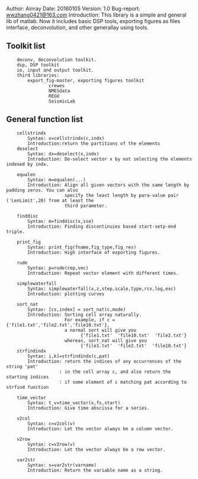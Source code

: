 Author: Ainray
Date: 20160105
Version: 1.0
Bug-report: wwzhang0421@163.com
Introduction: This library is a simple and general lib of matlab. Now it includes basic DSP tools,
	exporting figures as files interface, deconvolution, and other generallay using tools.


Toolkit list
------------
		deconv, deconvolution toolkit.
		dsp, DSP toolkit
		io, input and output toolkit.
		third libraries:
		    export_fig-master, exporting figures toolkit
                    crewes
                    NMESdata
                    REGU
                    SeismicLab
		
General function list
---------------------
		cellstrindx
			Syntax: x=cellstrindx(c,indx) 
			Introduction:return the partitions of the elements 
		deselect
			Syntax: dx=deselect(x,indx)
			Introduction: De-select vector x by not selecting the elements indexed by indx.
			
		equalen
			Syntax: m=equalen(...)
			Introduction: Align all given vectors with the same length by padding zeros. You can also
						  specify the least length by para-value pair ('LenLimit',20) from at least the
                          third parameter.

        finddisc
			Syntax: m=finddisc(x,sse)
			Introduction: Finding discontinuies based start-setp-end triple.
		
		print_fig
			Syntax: print_fig(fname,fig_type,fig_res)
			Introduction: High interface of exporting figures.
		
		rude
			Syntax: p=rude(rep,vec)
			Introduction: Repeat vector element with different times.
		
		simplewaterfall
			Syntax: simplewaterfall(x,z,step,scale,type,rcv,log,exc)
			Introduction: plotting curves
		
		sort_nat
			Syntax: [cs,index] = sort_nat(c,mode)
			Introduction: Sorting cell array naturally. 
						  For example, if c = {'file1.txt','file2.txt','file10.txt'}, 
						  a normal sort will give you
 								{'file1.txt'  'file10.txt'  'file2.txt'}
 						  whereas, sort_nat will give you
								{'file1.txt'  'file2.txt'  'file10.txt'}
		strfindindx
			Syntax: i,k]=strfindindx(c,pat) 
			Introduction: return the indices of any occurrences of the string 'pat'
						: in the cell array c, and also return the starting indices 
						: if some element of c matching pat according to strfind function
			
		time_vector
			Syntax: t_v=time_vector(x,fs,start)
			Introduction: Give time abscissa for a series.
		
		v2col
			Syntax: c=v2col(v)
			Introduction: Let the vector always be a column vector.
		
		v2row
			Syntax: c=v2row(v)
			Introduction: Let the vector always be a row vector.
			
		var2str
			Syntax: s=var2str(varname)
			Introduction: Return the variable name as a string.
		
